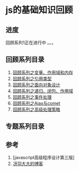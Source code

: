 # js的基础知识回顾

## 进度

回顾系列1正在进行中 。。。

## 回顾系列目录

1. [回顾系列之变量、作用域和内存](https://github.com/xuweikang/jsBasicReview/issues/1)
2. [回顾系列之引用类型]()
3. [回顾系列之面向对象设计]()
4. [回顾系列之递归、闭包、作用域]()
5. [回顾系列之事件处理]()
6. [回顾系列之Ajax与comet]()
7. [回顾系列之高级处理策略]()

## 专题系列目录

## 参考

1. [javascript高级程序设计第三版]
2. [冴羽大大的博客](https://github.com/mqyqingfeng/Blog)

 
